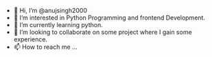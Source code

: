 - 👋 Hi, I’m @anujsingh2000
- 👀 I’m interested in Python Programming and frontend Development.
- 🌱 I’m currently learning python.
- 💞️ I’m looking to collaborate on some project where I gain some experience.
- 📫 How to reach me ...

<!---
anujsingh2000/anujsingh2000 is a ✨ special ✨ repository because its `README.md` (this file) appears on your GitHub profile.
You can click the Preview link to take a look at your changes.
--->
